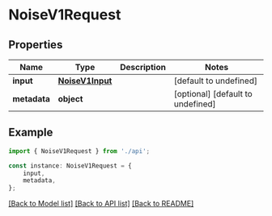 # NoiseV1Request


## Properties

Name | Type | Description | Notes
------------ | ------------- | ------------- | -------------
**input** | [**NoiseV1Input**](NoiseV1Input.md) |  | [default to undefined]
**metadata** | **object** |  | [optional] [default to undefined]

## Example

```typescript
import { NoiseV1Request } from './api';

const instance: NoiseV1Request = {
    input,
    metadata,
};
```

[[Back to Model list]](../README.md#documentation-for-models) [[Back to API list]](../README.md#documentation-for-api-endpoints) [[Back to README]](../README.md)
